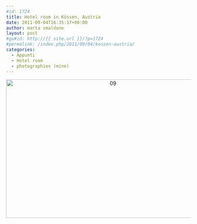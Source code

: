 ```yaml
---
#id: 1724
title: Hotel room in Kössen, Austria
date: 2011-09-04T16:35:17+00:00
author: marta smaldone
layout: post
#gu#id: http://{{ site.url }}/?p=1724
#permalink: /index.php/2011/09/04/kossen-austria/
categories:
  - Appunti
  - Hotel room
  - photographies (mine)
---
```

<p style="text-align: center;">
  <p style="text-align: center;">
    <img class="aligncenter size-full wp-image-3513" src="{{ site.url }}/images/uploads/2011/09/09-1.jpg" alt="09" width="567" height="378" srcset="{{ site.url }}/images/uploads/2011/09/09-1.jpg 567w, {{ site.url }}/images/uploads/2011/09/09-1-300x200.jpg 300w, {{ site.url }}/images/uploads/2011/09/09-1-330x220.jpg 330w" sizes="(max-width: 567px) 100vw, 567px" />
  </p>